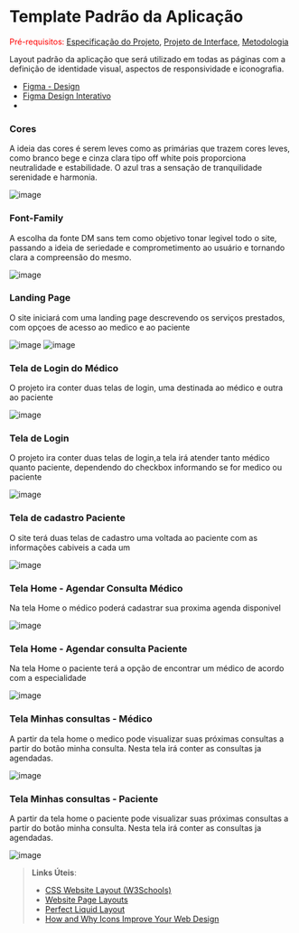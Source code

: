 # Template Padrão da Aplicação

 <span style="color:red">Pré-requisitos: <a href="2-Especificação do Projeto.md"> Especificação do Projeto</a></span>, <a href="3-Projeto de Interface.md"> Projeto de Interface</a>, <a href="4-Metodologia.md"> Metodologia</a>

Layout padrão da aplicação que será utilizado em todas as páginas com a definição de identidade visual, aspectos de responsividade e iconografia.

 - [Figma -  Design ](https://www.figma.com/file/CFbD21Vbo7e358Ovj5ffw7/OnMedical?node-id=0%3A1)
 - [Figma Design Interativo](https://www.figma.com/proto/CFbD21Vbo7e358Ovj5ffw7/OnMedical?node-id=1%3A9&starting-point-node-id=1%3A9)
 - 
### Cores

A ideia das cores é serem leves como as primárias que trazem cores leves, como branco bege e cinza clara tipo off white pois proporciona neutralidade e estabilidade.
O azul tras a sensação de tranquilidade serenidade e harmonia. 

![image](https://user-images.githubusercontent.com/55036173/196519824-954842e5-e6b7-4145-aacc-9b1440a4ff9e.png)


### Font-Family
A escolha da fonte DM sans tem como objetivo tonar legivel todo o site, passando  a ideia de seriedade e comprometimento ao usuário e tornando clara a compreensão do mesmo.

![image](https://user-images.githubusercontent.com/55036173/196520912-767ef8d3-cd38-44e3-bbdb-5182e618dffb.png)



### Landing Page
O site iniciará com uma landing page descrevendo os serviços prestados, com opçoes de acesso ao medico e ao paciente

![image](https://user-images.githubusercontent.com/55036173/196523589-523dc447-791c-4ce6-b703-ba52bad91436.png)
![image](https://user-images.githubusercontent.com/55036173/193157655-a51789b1-35c6-4838-86af-10f7590f3dfc.png)

### Tela de Login do Médico

O projeto ira conter duas telas de login, uma destinada ao médico e outra ao paciente

![image](https://user-images.githubusercontent.com/55036173/193158010-a42e134c-2309-447c-b9bb-283ffb8623f0.png)



### Tela de Login 

O projeto ira conter duas telas de login,a  tela irá atender tanto médico quanto paciente, dependendo do checkbox informando se for medico ou paciente

![image](https://user-images.githubusercontent.com/55036173/196523754-5383d435-2bfa-4413-83d0-ddcaa77e5f26.png)


### Tela de cadastro Paciente

O site terá duas telas de cadastro uma voltada ao paciente com as informações cabiveis a cada um

![image](https://user-images.githubusercontent.com/55036173/193164648-eb9bff2b-3075-49fb-8559-be4ac281875b.png)



### Tela Home - Agendar Consulta Médico

  Na tela Home  o médico poderá cadastrar sua proxima agenda disponivel
  
![image](https://user-images.githubusercontent.com/55036173/193158363-2700392c-48a5-4976-bc08-da9f10e5fbe9.png)



### Tela Home - Agendar consulta Paciente

  Na tela Home o paciente terá a opção de encontrar um médico de acordo com a especialidade 
  
![image](https://user-images.githubusercontent.com/55036173/193158396-2c7d7135-cee2-4c5e-a042-1fb71889bf98.png)


### Tela Minhas consultas - Médico

A partir da tela home o medico pode visualizar suas próximas consultas a partir do botão minha consulta. Nesta tela irá conter as consultas ja agendadas.

![image](https://user-images.githubusercontent.com/55036173/193164566-1a95d1da-6f5a-4716-a3f0-45fc50539aa9.png)

### Tela Minhas consultas - Paciente

A partir da tela home o  paciente pode visualizar suas próximas consultas a partir do botão minha consulta. Nesta tela irá conter as consultas ja agendadas.

![image](https://user-images.githubusercontent.com/55036173/193164545-61f6ee21-3e54-41df-94be-d710861d3eef.png)

> **Links Úteis**:
>
> - [CSS Website Layout (W3Schools)](https://www.w3schools.com/css/css_website_layout.asp)
> - [Website Page Layouts](http://www.cellbiol.com/bioinformatics_web_development/chapter-3-your-first-web-page-learning-html-and-css/website-page-layouts/)
> - [Perfect Liquid Layout](https://matthewjamestaylor.com/perfect-liquid-layouts)
> - [How and Why Icons Improve Your Web Design](https://usabilla.com/blog/how-and-why-icons-improve-you-web-design/)
